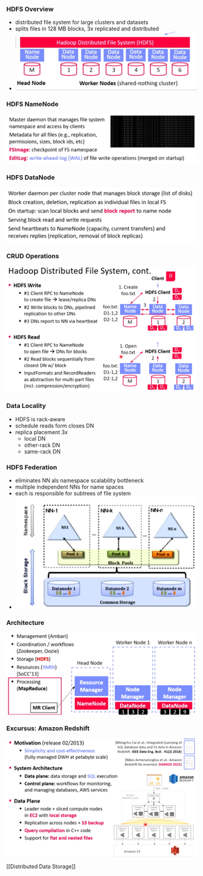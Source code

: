 ### HDFS Overview
+ distributed file system for large clusters and datasets
+ splits files in 128 MB blocks, 3x replicated and distributed
+ ![](../../../../z_images/Pasted%20image%2020220610105424.png)

### HDFS NameNode
![](../../../../z_images/Pasted%20image%2020220610105957.png)

### HDFS DataNode
![](../../../../z_images/Pasted%20image%2020220610110021.png)

### CRUD Operations
![](../../../../z_images/Pasted%20image%2020220610110411.png)

### Data Locality
+ HDFS is rack-aware
+ schedule reads form closes DN
+ replica placement 3x
	+ local DN
	+ other-rack DN
	+ same-rack DN

### HDFS Federation
+ eliminates NN als namespace scalability bottleneck
+ multiple independent NNs for name spaces
+ each is responsible for subtrees of file system
+ ![](../../../../z_images/Pasted%20image%2020220610110821.png)

### Architecture
![](../../../../z_images/Pasted%20image%2020220610111131.png)

### Excursus: Amazon Redshift
![](../../../../z_images/Pasted%20image%2020220610110942.png)

[[Distributed Data Storage]]
